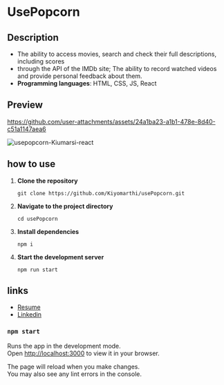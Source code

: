 # UsePopcorn
## Description
- The ability to access movies, search and check their full descriptions, including scores
- through the API of the IMDb site; The ability to record watched videos and provide personal feedback about them.
- **Programming languages**: HTML, CSS, JS, React
## Preview



https://github.com/user-attachments/assets/24a1ba23-a1b1-478e-8d40-c51a1147aea6

![usepopcorn-Kiumarsi-react](https://github.com/user-attachments/assets/725618b4-d0a0-4fb4-8dd8-cfb0342556d1)

## how to use
1. **Clone the repository**
	```
	git clone https://github.com/Kiyomarthi/usePopcorn.git
	```
3. **Navigate to the project directory**
	```
	cd usePopcorn
	```
4. **Install dependencies**
	```
	npm i
	```
5. **Start the development server**
	```
	npm run start
	```
## links
- [Resume](https://drive.google.com/file/d/1MSikW0hlfwjpsI_VPBEZjkt8BuPGj5z8/view?usp=sharing)
- [Linkedin](https://www.linkedin.com/in/kiyomarthi/)

### `npm start`

Runs the app in the development mode.\
Open [http://localhost:3000](http://localhost:3000) to view it in your browser.

The page will reload when you make changes.\
You may also see any lint errors in the console.

